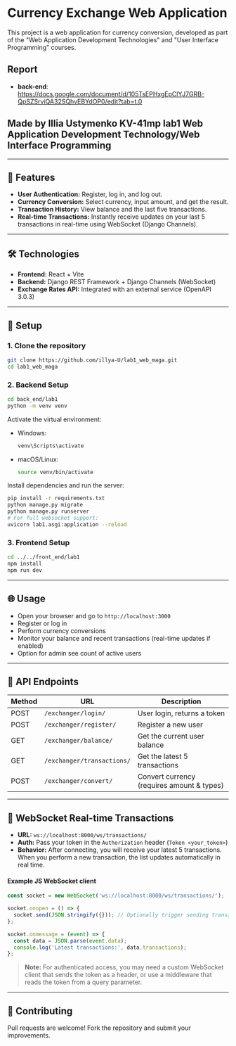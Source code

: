 # Currency Exchange Web Application

This project is a web application for currency conversion, developed as part of the "Web Application Development Technologies" and "User Interface Programming" courses.

## Report 
- **back-end**: https://docs.google.com/document/d/105TsEPHxgEpClYJ7GRB-QpSZSrviQA32SQhvEBYdOP0/edit?tab=t.0

## Made by Illia Ustymenko KV-41mp lab1 Web Application Development Technology/Web Interface Programming

---

## 🚀 Features

- **User Authentication:** Register, log in, and log out.
- **Currency Conversion:** Select currency, input amount, and get the result.
- **Transaction History:** View balance and the last five transactions.
- **Real-time Transactions:** Instantly receive updates on your last 5 transactions in real-time using WebSocket (Django Channels).

---

## 🛠️ Technologies

- **Frontend:** React + Vite
- **Backend:** Django REST Framework + Django Channels (WebSocket)
- **Exchange Rates API:** Integrated with an external service (OpenAPI 3.0.3)

---

## 🔧 Setup

### 1. Clone the repository

```bash
git clone https://github.com/illya-U/lab1_web_maga.git
cd lab1_web_maga
```

### 2. Backend Setup

```bash
cd back_end/lab1
python -m venv venv
```

Activate the virtual environment:

- Windows:
  ```bash
  venv\Scripts\activate
  ```
- macOS/Linux:
  ```bash
  source venv/bin/activate
  ```

Install dependencies and run the server:

```bash
pip install -r requirements.txt
python manage.py migrate
python manage.py runserver
# For full websocket support:
uvicorn lab1.asgi:application --reload
```

### 3. Frontend Setup

```bash
cd ../../front_end/lab1
npm install
npm run dev
```

---

## 🌐 Usage

- Open your browser and go to `http://localhost:3000`
- Register or log in
- Perform currency conversions
- Monitor your balance and recent transactions (real-time updates if enabled)
- Option for admin see count of active users

---

## 📡 API Endpoints

| Method | URL                          | Description                                |
|--------|------------------------------|--------------------------------------------|
| POST   | `/exchanger/login/`          | User login, returns a token                |
| POST   | `/exchanger/register/`       | Register a new user                        |
| GET    | `/exchanger/balance/`        | Get the current user balance               |
| GET    | `/exchanger/transactions/`   | Get the latest 5 transactions              |
| POST   | `/exchanger/convert/`        | Convert currency (requires amount & types) |

---

## 🔌 WebSocket Real-time Transactions

- **URL:** `ws://localhost:8000/ws/transactions/`
- **Auth:** Pass your token in the `Authorization` header (`Token <your_token>`)
- **Behavior:** After connecting, you will receive your latest 5 transactions. When you perform a new transaction, the list updates automatically in real time.

#### Example JS WebSocket client

```js
const socket = new WebSocket('ws://localhost:8000/ws/transactions/');

socket.onopen = () => {
  socket.send(JSON.stringify({})); // Optionally trigger sending transactions
};

socket.onmessage = (event) => {
  const data = JSON.parse(event.data);
  console.log('Latest transactions:', data.transactions);
};
```
> **Note:** For authenticated access, you may need a custom WebSocket client that sends the token as a header, or use a middleware that reads the token from a query parameter.

---

## 🤝 Contributing

Pull requests are welcome! Fork the repository and submit your improvements.